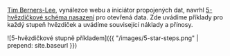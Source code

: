 [Tim Berners-Lee](http://www.w3.org/People/Berners-Lee/card#i), vynálezce webu a iniciátor propojených dat, navrhl [5-hvězdičkové schéma nasazení](http://www.w3.org/DesignIssues/LinkedData.html) pro otevřená data. Zde uvádíme příklady pro každý stupeň hvězdiček a uvádíme související náklady a přínosy.

![5-hvězdičkové stupně příkladem]({{ "/images/5-star-steps.png" | prepend: site.baseurl }})
